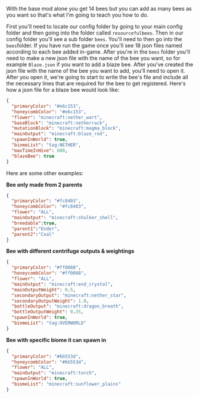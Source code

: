 With the base mod alone you get 14 bees but you can add as many bees as you want so that's what I'm going to teach you how to do.


First you'll need to locate our config folder by going to your main config folder and then going into the folder called `resourcefulbees`. Then in our config folder you'll see a sub folder `bees`. You'll need to then go into the `bees`folder. If you have run the game once you'll see 18 json files named according to each bee added in-game. After you're in the `bees` folder you'll need to make a new json file with the name of the bee you want, so for example `Blaze.json` if you want to add a blaze bee. After you've created the json file with the name of the bee you want to add, you'll need to open it. After you open it, we're going to start to write the bee's file and include all the necessary lines that are required for the bee to get registered. Here's how a json file for a blaze bee would look like:
```json
{
  "primaryColor": "#e6c153",
  "honeycombColor": "#e6c153",
  "flower": "minecraft:nether_wart",
  "baseBlock": "minecraft:netherrack",
  "mutationBlock": "minecraft:magma_block",
  "mainOutput": "minecraft:blaze_rod",
  "spawnInWorld": true,
  "biomeList": "tag:NETHER",
  "maxTimeInHive": 600,
  "blazeBee": true
}
```
Here are some other examples:

**Bee only made from 2 parents**
```json
{
  "primaryColor": "#fc8403",
  "honeycombColor": "#fc8403",
  "flower": "ALL",
  "mainOutput": "minecraft:shulker_shell",
  "breedable":true,
  "parent1":"Ender",
  "parent2":"Coal"
}
```
**Bee with different centrifuge outputs & weightings**
```json
{
  "primaryColor": "#ff0088",
  "honeycombColor": "#ff0088",
  "flower": "ALL",
  "mainOutput": "minecraft:end_crystal",
  "mainOutputWeight": 0.5,
  "secondaryOutput": "minecraft:nether_star",
  "secondaryOutputWeight": 1.0,
  "bottleOutput": "minecraft:dragon_breath",
  "bottleOutputWeight": 0.35,
  "spawnInWorld": true,
  "biomeList": "tag:OVERWORLD"
}
```
**Bee with specific biome it can spawn in**
```json
{
  "primaryColor": "#6b553d",
  "honeycombColor": "#6b553d",
  "flower": "ALL",
  "mainOutput": "minecraft:torch",
  "spawnInWorld": true,
  "biomeList": "minecraft:sunflower_plains"
}
```
<!--stackedit_data:
eyJoaXN0b3J5IjpbLTE2NTMxMTA2MV19
-->